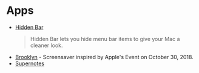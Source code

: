 # Apps

- [Hidden Bar](https://github.com/dwarvesf/hidden)
  > Hidden Bar lets you hide menu bar items to give your Mac a cleaner look.
- [Brooklyn](https://github.com/pedrommcarrasco/Brooklyn) - Screensaver inspired by Apple's Event on October 30, 2018.
- [Supernotes](https://supernotes.app/)

